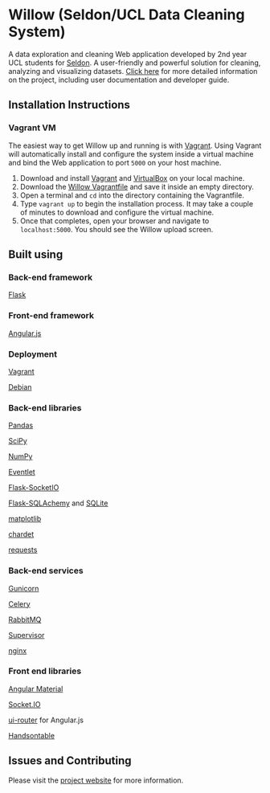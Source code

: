 # Willow (Seldon/UCL Data Cleaning System)
A data exploration and cleaning Web application developed by 2nd year UCL students for [Seldon](http://www.seldon.io/). A user-friendly and powerful solution for cleaning, analyzing and visualizing datasets. [Click here](http://students.cs.ucl.ac.uk/2015/group19/) for more detailed information on the project, including user documentation and developer guide. 

## Installation Instructions
### Vagrant VM
The easiest way to get Willow up and running is with [Vagrant](https://www.vagrantup.com/downloads.html). Using Vagrant will automatically install and configure the system inside a virtual machine and bind the Web application to port `5000` on your host machine.  
1. Download and install [Vagrant](https://www.vagrantup.com/downloads.html) and [VirtualBox](https://www.virtualbox.org/wiki/Downloads) on your local machine. 
2. Download the [Willow Vagrantfile](http://students.cs.ucl.ac.uk/2015/group19/assets/file/Vagrantfile) and save it inside an empty directory. 
3. Open a terminal and `cd` into the directory containing the Vagrantfile. 
4. Type `vagrant up` to begin the installation process. It may take a couple of minutes to download and configure the virtual machine. 
3. Once that completes, open  your browser and navigate to `localhost:5000`. You should see the Willow upload screen. 

## Built using
### Back-end framework
[Flask](http://flask.pocoo.org)

### Front-end framework
[Angular.js](https://angularjs.org)

### Deployment
[Vagrant](https://github.com/mitchellh/vagrant)

[Debian](https://www.debian.org/)

### Back-end libraries
[Pandas](http://pandas.pydata.org)

[SciPy](http://www.scipy.org/)

[NumPy](http://www.numpy.org/)

[Eventlet](http://eventlet.net/)

[Flask-SocketIO](https://github.com/miguelgrinberg/Flask-SocketIO)

[Flask-SQLAchemy](http://flask-sqlalchemy.pocoo.org/) and [SQLite](https://www.sqlite.org/)

[matplotlib](http://matplotlib.org/)

[chardet](https://chardet.github.io/)

[requests](http://python-requests.org/)

### Back-end services
[Gunicorn](http://gunicorn.org)

[Celery](http://www.celeryproject.org)

[RabbitMQ](https://www.rabbitmq.com)

[Supervisor](http://supervisord.org)

[nginx](https://www.nginx.com/resources/wiki/)

### Front end libraries
[Angular Material](https://material.angularjs.org/latest/)

[Socket.IO](http://socket.io)

[ui-router](https://github.com/angular-ui/ui-router) for Angular.js

[Handsontable](https://handsontable.com/)

## Issues and Contributing
Please visit the [project website](http://students.cs.ucl.ac.uk/2015/group19/) for more information.
